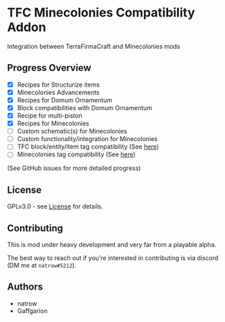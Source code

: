 # TFC Minecolonies Compatibility Addon

Integration between TerraFirmaCraft and Minecolonies mods

## Progress Overview

 - [X] Recipes for Structurize items
 - [X] Minecolonies Advancements
 - [X] Recipes for Domum Ornamentum
 - [X] Block compatibilities with Domum Ornamentum
 - [X] Recipe for multi-piston
 - [X] Recipes for Minecolonies
 - [ ] Custom schematic(s) for Minecolonies
 - [ ] Custom functionality/integration for Minecolonies
 - [ ] TFC block/entity/item tag compatibility (See [here](https://terrafirmacraft.github.io/Documentation/1.18.x/data/))
 - [ ] Minecolonies tag compatibility (See [here](https://wiki.minecolonies.ldtteam.com/source/tutorials/datapacks))

(See GitHub issues for more detailed progress)

## License

GPLv3.0 - see [License](./LICENSE) for details.

## Contributing

This is mod under heavy development and very far from a playable alpha. 

The best way to reach out if you're interested in contributing is via discord (DM me at `natrow#5212`).

## Authors

 - natrow
 - Gaffgarion
